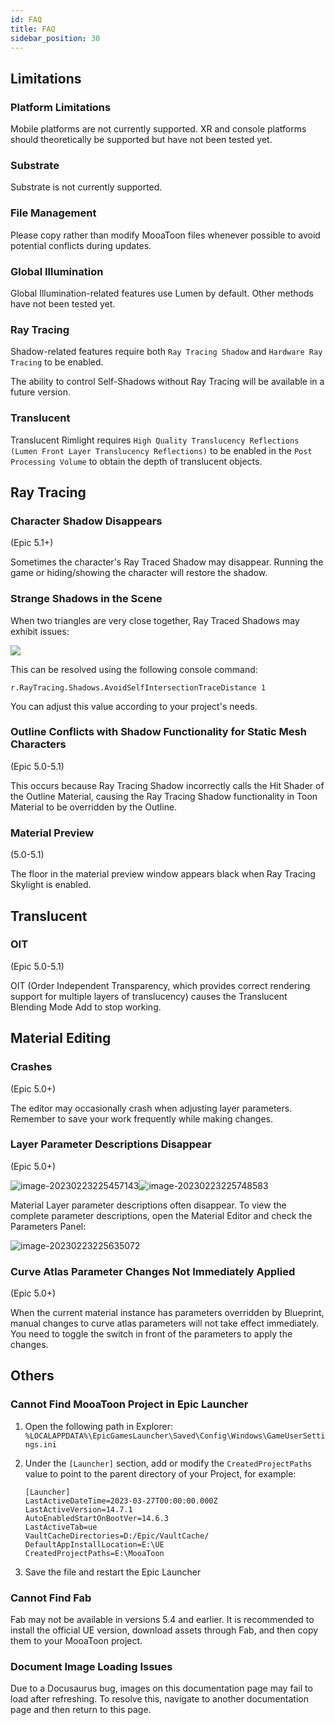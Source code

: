 ```yaml
---
id: FAQ
title: FAQ
sidebar_position: 30
---
```


## Limitations
### Platform Limitations

Mobile platforms are not currently supported. XR and console platforms should theoretically be supported but have not been tested yet.

### Substrate

Substrate is not currently supported.

### File Management

Please copy rather than modify MooaToon files whenever possible to avoid potential conflicts during updates.


### Global Illumination

Global Illumination-related features use Lumen by default. Other methods have not been tested yet.

### Ray Tracing

Shadow-related features require both `Ray Tracing Shadow` and `Hardware Ray Tracing` to be enabled.

The ability to control Self-Shadows without Ray Tracing will be available in a future version.

### Translucent

Translucent Rimlight requires `High Quality Translucency Reflections (Lumen Front Layer Translucency Reflections)` to be enabled in the `Post Processing Volume` to obtain the depth of translucent objects.

## Ray Tracing

### Character Shadow Disappears

(Epic 5.1+)

Sometimes the character's Ray Traced Shadow may disappear. Running the game or hiding/showing the character will restore the shadow.

### Strange Shadows in the Scene

When two triangles are very close together, Ray Traced Shadows may exhibit issues:

![](assets/Pasted%20image%2020240831154520.png)

This can be resolved using the following console command:

```
r.RayTracing.Shadows.AvoidSelfIntersectionTraceDistance 1
```

You can adjust this value according to your project's needs.

### Outline Conflicts with Shadow Functionality for Static Mesh Characters

(Epic 5.0-5.1)

This occurs because Ray Tracing Shadow incorrectly calls the Hit Shader of the Outline Material, causing the Ray Tracing Shadow functionality in Toon Material to be overridden by the Outline.

### Material Preview

(5.0-5.1)

The floor in the material preview window appears black when Ray Tracing Skylight is enabled.

## Translucent

### OIT

(Epic 5.0-5.1)

OIT (Order Independent Transparency, which provides correct rendering support for multiple layers of translucency) causes the Translucent Blending Mode Add to stop working.

## Material Editing

### Crashes

(Epic 5.0+)

The editor may occasionally crash when adjusting layer parameters. Remember to save your work frequently while making changes.



### Layer Parameter Descriptions Disappear

(Epic 5.0+)

![image-20230223225457143](./assets/image-20230223225457143.png)![image-20230223225748583](./assets/image-20230223225748583.png)

Material Layer parameter descriptions often disappear. To view the complete parameter descriptions, open the Material Editor and check the Parameters Panel:

![image-20230223225635072](./assets/image-20230223225635072.png)

### Curve Atlas Parameter Changes Not Immediately Applied

(Epic 5.0+)

When the current material instance has parameters overridden by Blueprint, manual changes to curve atlas parameters will not take effect immediately. You need to toggle the switch in front of the parameters to apply the changes.

## Others

### Cannot Find MooaToon Project in Epic Launcher

1. Open the following path in Explorer: `%LOCALAPPDATA%\EpicGamesLauncher\Saved\Config\Windows\GameUserSettings.ini`

2. Under the `[Launcher]` section, add or modify the `CreatedProjectPaths` value to point to the parent directory of your Project, for example:

   ```
   [Launcher]
   LastActiveDateTime=2023-03-27T00:00:00.000Z
   LastActiveVersion=14.7.1
   AutoEnabledStartOnBootVer=14.6.3
   LastActiveTab=ue
   VaultCacheDirectories=D:/Epic/VaultCache/
   DefaultAppInstallLocation=E:\UE
   CreatedProjectPaths=E:\MooaToon
   ```

3. Save the file and restart the Epic Launcher

### Cannot Find Fab

Fab may not be available in versions 5.4 and earlier. It is recommended to install the official UE version, download assets through Fab, and then copy them to your MooaToon project.

### Document Image Loading Issues

Due to a Docusaurus bug, images on this documentation page may fail to load after refreshing. To resolve this, navigate to another documentation page and then return to this page.
